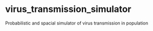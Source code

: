 # virus_transmission_simulator
Probabilistic and spacial simulator of virus transmission in population
